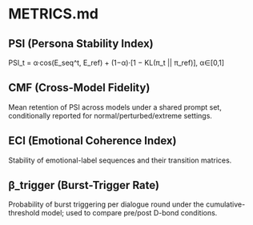 # METRICS.md
## PSI (Persona Stability Index)
PSI_t = α·cos(E_seq^t, E_ref) + (1−α)·[1 − KL(π_t || π_ref)],  α∈[0,1]
## CMF (Cross-Model Fidelity)
Mean retention of PSI across models under a shared prompt set, conditionally reported for normal/perturbed/extreme settings.
## ECI (Emotional Coherence Index)
Stability of emotional-label sequences and their transition matrices.
## β_trigger (Burst-Trigger Rate)
Probability of burst triggering per dialogue round under the cumulative-threshold model; used to compare pre/post D-bond conditions.
